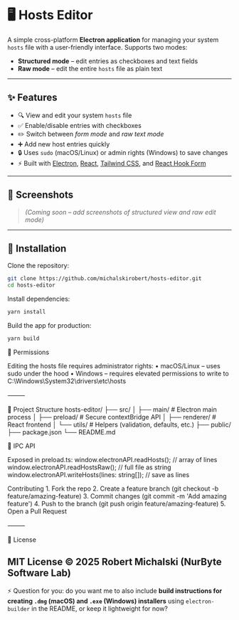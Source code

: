 # 🖥️ Hosts Editor

A simple cross-platform **Electron application** for managing your system `hosts` file with a user-friendly interface.
Supports two modes:

- **Structured mode** – edit entries as checkboxes and text fields
- **Raw mode** – edit the entire `hosts` file as plain text

---

## ✨ Features

- 🔍 View and edit your system `hosts` file
- ✅ Enable/disable entries with checkboxes
- ✏️ Switch between _form mode_ and _raw text mode_
- ➕ Add new host entries quickly
- 🔒 Uses `sudo` (macOS/Linux) or admin rights (Windows) to save changes
- ⚡ Built with [Electron](https://www.electronjs.org/), [React](https://react.dev/), [Tailwind CSS](https://tailwindcss.com/), and [React Hook Form](https://react-hook-form.com/)

---

## 📸 Screenshots

> _(Coming soon – add screenshots of structured view and raw edit mode)_

---

## 🚀 Installation

Clone the repository:

```bash
git clone https://github.com/michalskirobert/hosts-editor.git
cd hosts-editor
```

Install dependencies:

```bash
yarn install
```

Build the app for production:

```bash
yarn build
```

🔑 Permissions

Editing the hosts file requires administrator rights:
• macOS/Linux – uses sudo under the hood
• Windows – requires elevated permissions to write to
C:\Windows\System32\drivers\etc\hosts

⸻

🧩 Project Structure
hosts-editor/
├── src/
│ ├── main/ # Electron main process
│ ├── preload/ # Secure contextBridge API
│ ├── renderer/ # React frontend
│ └── utils/ # Helpers (validation, defaults, etc.)
├── public/
├── package.json
└── README.md

📡 IPC API

Exposed in preload.ts:
window.electronAPI.readHosts(); // array of lines
window.electronAPI.readHostsRaw(); // full file as string
window.electronAPI.writeHosts(lines: string[]); // save as lines

Contributing 1. Fork the repo 2. Create a feature branch (git checkout -b feature/amazing-feature) 3. Commit changes (git commit -m 'Add amazing feature') 4. Push to the branch (git push origin feature/amazing-feature) 5. Open a Pull Request

⸻

📄 License

## MIT License © 2025 Robert Michalski (NurByte Software Lab)

⚡ Question for you: do you want me to also include **build instructions for creating `.dmg` (macOS) and `.exe` (Windows) installers** using `electron-builder` in the README, or keep it lightweight for now?

